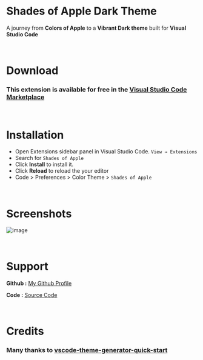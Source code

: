 # Shades of Apple Dark Theme
A journey from  **Colors of Apple** to a **Vibrant Dark theme** built for  **Visual Studio Code**

&nbsp;
# Download
### This extension is available for free in the [Visual Studio Code Marketplace](https://marketplace.visualstudio.com/)
&nbsp;
# Installation
- Open Extensions sidebar panel in Visual Studio Code. ```View → Extensions```
- Search for ```Shades of Apple```
- Click **Install** to install it.
- Click **Reload** to reload the your editor
- Code > Preferences > Color Theme > ```Shades of Apple```

&nbsp;
# Screenshots
![image](images/Screenshot.png) 

&nbsp;
# Support
**Github :** [My Github Profile](https://github.com/dream-catcher45)

**Code :** [Source Code](https://github.com/dream-catcher45/Shades-of-Apple-theme)

&nbsp;
# Credits
### Many thanks to [vscode-theme-generator-quick-start](https://github.com/Tyriar/vscode-theme-generator-quick-start) 